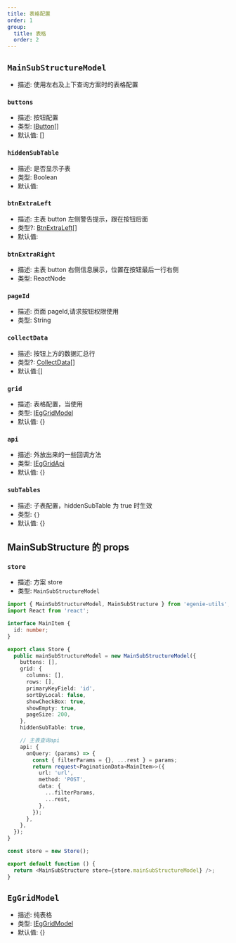 ```yaml
---
title: 表格配置
order: 1
group:
  title: 表格
  order: 2
---
```


## `MainSubStructureModel`
- 描述: 使用左右及上下查询方案时的表格配置
### `buttons`

- 描述: 按钮配置
- 类型: [IButton](../permission#主表按钮配置项)[]
- 默认值: []

### `hiddenSubTable`

- 描述: 是否显示子表
- 类型: Boolean
- 默认值:

### `btnExtraLeft`

- 描述: 主表 button 左侧警告提示，跟在按钮后面
- 类型?: [BtnExtraLeft](./ieg-grid-types#BtnExtraLeft)[]
- 默认值:

### `btnExtraRight`

- 描述: 主表 button 右侧信息展示，位置在按钮最后一行右侧
- 类型: ReactNode

### `pageId`

- 描述: 页面 pageId,请求按钮权限使用
- 类型: String

### `collectData`

- 描述: 按钮上方的数据汇总行
- 类型?: [CollectData](./ieg-grid-types#CollectData)[]
- 默认值:[]

### `grid`

- 描述: 表格配置，当使用
- 类型: [IEgGridModel](./ieg-grid-model#columns)
- 默认值: {}

### `api`

- 描述: 外放出来的一些回调方法
- 类型: [IEgGridApi](./ieg-grid-api#onRowClick)
- 默认值: {}

### `subTables`

- 描述: 子表配置，hiddenSubTable 为 true 时生效
- 类型: `{}`
- 默认值: {}

## MainSubStructure 的 props

### `store`

- 描述: 方案 store
- 类型: `MainSubStructureModel`
```ts
import { MainSubStructureModel, MainSubStructure } from 'egenie-utils';
import React from 'react';

interface MainItem {
  id: number;
}

export class Store {
  public mainSubStructureModel = new MainSubStructureModel({
    buttons: [],
    grid: {
      columns: [],
      rows: [],
      primaryKeyField: 'id',
      sortByLocal: false,
      showCheckBox: true,
      showEmpty: true,
      pageSize: 200,
    },
    hiddenSubTable: true,

    // 主表查询api
    api: {
      onQuery: (params) => {
        const { filterParams = {}, ...rest } = params;
        return request<PaginationData<MainItem>>({
          url: 'url',
          method: 'POST',
          data: {
            ...filterParams,
            ...rest,
          },
        });
      },
    },
  });
}

const store = new Store();

export default function () {
  return <MainSubStructure store={store.mainSubStructureModel} />;
}
```

## `EgGridModel`
- 描述: 纯表格
- 类型: [IEgGridModel](./ieg-grid-model#columns)
- 默认值: {}
